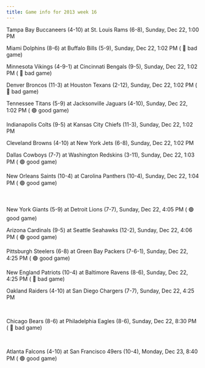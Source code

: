 ```yaml
---
title: Game info for 2013 week 16
---
```

Tampa Bay Buccaneers (4-10) at St. Louis Rams (6-8), Sunday, Dec 22, 1:00 PM

Miami Dolphins (8-6) at Buffalo Bills (5-9), Sunday, Dec 22, 1:02 PM (	:red_circle: bad game)

Minnesota Vikings (4-9-1) at Cincinnati Bengals (9-5), Sunday, Dec 22, 1:02 PM (	:red_circle: bad game)

Denver Broncos (11-3) at Houston Texans (2-12), Sunday, Dec 22, 1:02 PM (	:red_circle: bad game)

Tennessee Titans (5-9) at Jacksonville Jaguars (4-10), Sunday, Dec 22, 1:02 PM (	:green_circle: good game)

Indianapolis Colts (9-5) at Kansas City Chiefs (11-3), Sunday, Dec 22, 1:02 PM

Cleveland Browns (4-10) at New York Jets (6-8), Sunday, Dec 22, 1:02 PM

Dallas Cowboys (7-7) at Washington Redskins (3-11), Sunday, Dec 22, 1:03 PM (	:green_circle: good game)

New Orleans Saints (10-4) at Carolina Panthers (10-4), Sunday, Dec 22, 1:04 PM (	:green_circle: good game)


<br/>

New York Giants (5-9) at Detroit Lions (7-7), Sunday, Dec 22, 4:05 PM (	:green_circle: good game)

Arizona Cardinals (9-5) at Seattle Seahawks (12-2), Sunday, Dec 22, 4:06 PM (	:green_circle: good game)

Pittsburgh Steelers (6-8) at Green Bay Packers (7-6-1), Sunday, Dec 22, 4:25 PM (	:green_circle: good game)

New England Patriots (10-4) at Baltimore Ravens (8-6), Sunday, Dec 22, 4:25 PM (	:red_circle: bad game)

Oakland Raiders (4-10) at San Diego Chargers (7-7), Sunday, Dec 22, 4:25 PM


<br/>

Chicago Bears (8-6) at Philadelphia Eagles (8-6), Sunday, Dec 22, 8:30 PM (	:red_circle: bad game)


<br/>

Atlanta Falcons (4-10) at San Francisco 49ers (10-4), Monday, Dec 23, 8:40 PM (	:green_circle: good game)

